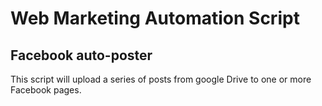 # Web Marketing Automation Script

## Facebook auto-poster

This script will upload a series of posts from google Drive to one or more Facebook pages.

